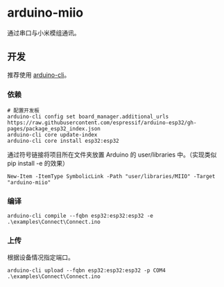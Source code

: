 # arduino-miio

通过串口与小米模组通讯。

## 开发

推荐使用 [arduino-cli](https://arduino.github.io/arduino-cli/)。

### 依赖

```shell
# 配置开发板
arduino-cli config set board_manager.additional_urls https://raw.githubusercontent.com/espressif/arduino-esp32/gh-pages/package_esp32_index.json
arduino-cli core update-index
arduino-cli core install esp32:esp32
```

通过符号链接将项目所在文件夹放置 Arduino 的 user/libraries 中。（实现类似 pip install -e 的效果）

```pwsh
New-Item -ItemType SymbolicLink -Path "user/libraries/MIIO" -Target "arduino-miio"
```

### 编译

`arduino-cli compile --fqbn esp32:esp32:esp32 -e .\examples\Connect\Connect.ino`

### 上传

根据设备情况指定端口。

`arduino-cli upload --fqbn esp32:esp32:esp32 -p COM4 .\examples\Connect\Connect.ino`

